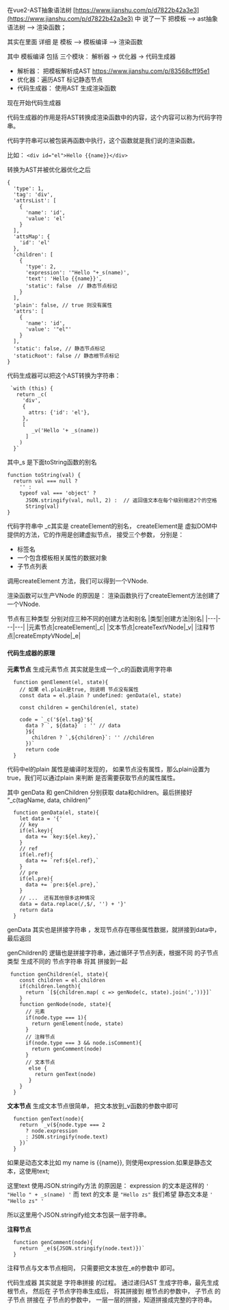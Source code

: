 在vue2-AST抽象语法树 [https://www.jianshu.com/p/d7822b42a3e3](https://www.jianshu.com/p/d7822b42a3e3)
中 说了一下 把模板 --> ast抽象语法树 --> 渲染函数；

其实在里面 详细 是 模板 ——> 模板编译 ——> 渲染函数

其中 模板编译 包括 三个模块： 解析器 -> 优化器 -> 代码生成器

*   解析器： 把模板解析成AST https://www.jianshu.com/p/83568cff95e1
*   优化器：遍历AST 标记静态节点
*   代码生成器： 使用AST 生成渲染函数

现在开始代码生成器

代码生成器的作用是将AST转换成渲染函数中的内容，这个内容可以称为代码字符串。

代码字符串可以被包装再函数中执行，这个函数就是我们说的渲染函数。

比如：
`<div id="el">Hello {{name}}</div>`

转换为AST并被优化器优化之后 
```
{
  'type': 1,
  'tag': 'div',
  'attrsList': [
    {
      'name': 'id',
      'value': 'el'
    }
  ],
  'attsMap': {
    'id': 'el'
  },
  'children': [
    {
      'type': 2,
      'expression': '"Hello "+_s(name)',
      'text': 'Hello {{name}}',
      'static': false  // 静态节点标记
    }
  ],
  'plain': false, // true 则没有属性
  'attrs': [
    {
      'name': 'id',
      'value': '"el"'
    }
  ],
  'static': false, // 静态节点标记
  'staticRoot': false // 静态根节点标记
}

```
代码生成器可以把这个AST转换为字符串：
```
 `with (this) {
   return _c(
     'div',
     {
       attrs: {'id': 'el'},
     }, 
     [
        _v('Hello '+ _s(name))
      ]
    )
  }`
```

其中_s 是下面toString函数的别名 
```
function toString(val) {
  return val === null ?
    '' :
    typeof val === 'object' ?
      JSON.stringify(val, null, 2) :  // 返回值文本在每个级别缩进2个的空格
      String(val)
}
```

代码字符串中 _c其实是 createElement的别名， createElement是 虚拟DOM中提供的方法，它的作用是创建虚拟节点， 接受三个参数， 分别是：
* 标签名
* 一个包含模板相关属性的数据对象
* 子节点列表

调用createElement 方法，我们可以得到一个VNode.

渲染函数可以生产VNode 的原因是： 渲染函数执行了createElement方法创建了一个VNode.

节点有三种类型 分别对应三种不同的创建方法和别名
|类型|创建方法|别名|
|---|---|---|
|元素节点|createElement|_c|
|文本节点|createTextVNode|_v|
|注释节点|createEmptyVNode|_e|

#### 代码生成器的原理
**元素节点**
生成元素节点 其实就是生成一个_c的函数调用字符串
```
  function genElement(el, state){
    // 如果 el.plain是true, 则说明 节点没有属性
    const data = el.plain ? undefined: genData(el, state)

    const children = genChildren(el, state)

    code = `_c('${el.tag}'${
      data ? `, ${data}` : '' // data
      }${
        children ? `,${children}`: '' //children
      })`
      return code
  }
```

代码中el的plain 属性是编译时发现的， 如果节点没有属性，那么plain设置为true，我们可以通过plain 来判断 是否需要获取节点的属性属性。

其中 genData 和 genChildren 分别获取 data和children。最后拼接好
“_c(tagName, data, children)”

```
  function genData(el, state){
    let data = '{'
    // key
    if(el.key){
      data += `key:${el.key},`
    }
    // ref
    if(el.ref){
      data += `ref:${el.ref},`
    }
    // pre
    if(el.pre){
      data += `pre:${el.pre},`
    }
    // ...  还有其他很多这种情况
    data = data.replace(/,$/, '') + '}'
    return data
  }
```
genData 其实也是拼接字符串 ，发现节点存在哪些属性数据，就拼接到data中，最后返回

genChildren的 逻辑也是拼接字符串，通过循环子节点列表，根据不同 的子节点类型 生成不同的 节点字符串 将其 拼接到一起

```
 function genChildren(el, state){
    const children = el.children
    if(children.length){
      return `[${children.map( c => genNode(c, state).join(','))}]`
    }
    function genNode(node, state){
      // 元素
      if(node.type === 1){
        return genElement(node, state)
      }
      // 注释节点
      if(node.type === 3 && node.isComment){
        return genComment(node)
      }
      // 文本节点
       else {
         return genText(node)
       }
    }
  }

```

**文本节点**
生成文本节点很简单， 把文本放到_v函数的参数中即可
```
  function genText(node){
    return `_v(${node.type === 2
      ? node.expression 
      : JSON.stringify(node.text)
    })`
  }
```
 如果是动态文本比如 my name is {{name}}, 则使用expression.如果是静态文本，这使用text;

这里text 使用JSON.stringify方法 的原因是：
expression 的文本是这样的 `' "Hello " + _s(name) '`
而 text 的文本 是 `"Hello zs"`
我们希望 静态文本是 `' "Hello zs" '`

所以这里用个JSON.stringify给文本包装一层字符串。

**注释节点**
```
  function genComment(node){
    return `_e(${JSON.stringify(node.text)})`
  }
```
注释节点与文本节点相同， 只需要把文本放在_e的参数中 即可。

代码生成器 其实就是 字符串拼接 的过程。  通过递归AST 生成字符串，最先生成 根节点， 然后在 子节点字符串生成后， 将其拼接到 根节点的参数中， 子节点 的子节点 拼接在 子节点的参数中， 一层一层的拼接，知道拼接成完整的字符串。


